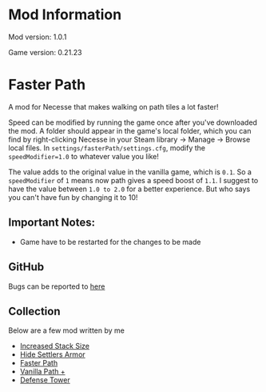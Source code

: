 # Mod Information
Mod version: 1.0.1

Game version: 0.21.23

# Faster Path

A mod for Necesse that makes walking on path tiles a lot faster!

Speed can be modified by running the game once after you've downloaded the mod.
A folder should appear in the game's local folder,
which you can find by right-clicking Necesse in your Steam library &rarr; Manage &rarr; Browse local files.
In `settings/fasterPath/settings.cfg`, modify the `speedModifier=1.0` to whatever value you like!

The value adds to the original value in the vanilla game, which is `0.1`.
So a `speedModifier` of `1` means now path gives a speed boost of `1.1`.
I suggest to have the value between `1.0 to 2.0` for a better experience.
But who says you can't have fun by changing it to 10!

## Important Notes:

- Game have to be restarted for the changes to be made

## GitHub
Bugs can be reported to [here](https://github.com/dianchia/FasterPath/issues)


## Collection
Below are a few mod written by me
- [Increased Stack Size](https://github.com/dianchia/IncreasedStackSize)
- [Hide Settlers Armor](https://github.com/dianchia/HideSettlersArmor)
- [Faster Path](https://github.com/dianchia/FasterPath)
- [Vanilla Path +](https://github.com/dianchia/VanillaPathPlus)
- [Defense Tower](https://github.com/dianchia/DefenseTower)
